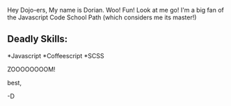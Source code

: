Hey Dojo-ers,
My name is Dorian. Woo! Fun! Look at me go!
I'm a big fan of the Javascript Code School Path (which considers me its master!)

Deadly Skills:
-------------

*Javascript
*Coffeescript
*SCSS

ZOOOOOOOOM!

best,

-D